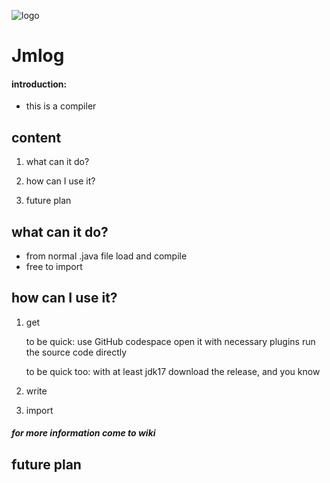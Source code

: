 

![logo](https://gitee.com/k88936/Jmlog/raw/master/images/logo.png)


# Jmlog

#### introduction:

* this is a compiler

## content

1. what can it do?

2. how can I use it?

3. future plan

## what can it do?

* from normal .java file load and compile
* free to import

## how can I use it?

1. get

   to be quick: use GitHub codespace open it with necessary plugins run the source code directly

   to be quick too: with at least jdk17 download the release, and you know
2. write
3. import

##### for more information come to wiki

## future plan



